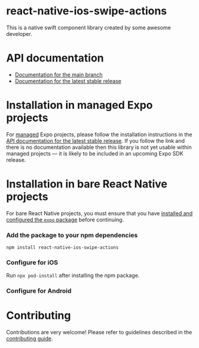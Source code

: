 # react-native-ios-swipe-actions

This is a native swift component library created by some awesome developer.

# API documentation

- [Documentation for the main branch](https://github.com/expo/expo/blob/main/docs/pages/versions/unversioned/sdk/react-native-ios-swipe-actions.md)
- [Documentation for the latest stable release](https://docs.expo.dev/versions/latest/sdk/react-native-ios-swipe-actions/)

# Installation in managed Expo projects

For [managed](https://docs.expo.dev/archive/managed-vs-bare/) Expo projects, please follow the installation instructions in the [API documentation for the latest stable release](#api-documentation). If you follow the link and there is no documentation available then this library is not yet usable within managed projects &mdash; it is likely to be included in an upcoming Expo SDK release.

# Installation in bare React Native projects

For bare React Native projects, you must ensure that you have [installed and configured the `expo` package](https://docs.expo.dev/bare/installing-expo-modules/) before continuing.

### Add the package to your npm dependencies

```
npm install react-native-ios-swipe-actions
```

### Configure for iOS

Run `npx pod-install` after installing the npm package.


### Configure for Android



# Contributing

Contributions are very welcome! Please refer to guidelines described in the [contributing guide]( https://github.com/expo/expo#contributing).
